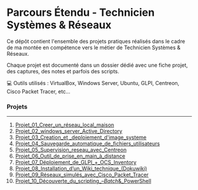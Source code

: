# Parcours Étendu - Technicien Systèmes & Réseaux

Ce dépôt contient l'ensemble des projets pratiques réalisés dans le cadre de ma montée en compétence vers le métier de Technicien Systèmes & Réseaux.

Chaque projet est documenté dans un dossier dédié avec une fiche projet, des captures, des notes et parfois des scripts.

💻 Outils utilisés : VirtualBox, Windows Server, Ubuntu, GLPI, Centreon, Cisco Packet Tracer, etc...

### Projets
***

1. [Projet_01_Creer_un_réseau_local_maison](projets/Projet_01_Creer_un_r%C3%A9seau_local_maison/README.md)
2. [Projet_02_windows_server_Active_Directory](projets/Projet_02_windows_server_Active_Directory/README.md)
3. [Projet_03_Creation_et _deploiement_d'image_systeme](projets/Projet_03_Creation_et%20_deploiement_d%27image_systeme/README.md)
4. [Projet_04_Sauvegarde_automatique_de_fichiers_utilisateurs](projets/Projet_04_Sauvegarde_automatique_de_fichiers_utilisateurs/README.md)
5. [Projet_05_Supervision_reseau_avec_Centreon](projets/Projet_05_Supervision_reseau_avec_Centreon/README.md)
6. [Projet_06_Outil_de_prise_en_main_à_distance](projets/Projet_06_Outil_de_prise_en_main_%C3%A0_distance/README.md)
7. [Projet_07_Déploiement_de_GLPI_+_OCS_Inventory](projets/Projet_07_D%C3%A9ploiement_de_GLPI_%2B_OCS_Inventory/README.md)
8. [Projet_08_Installation_d’un_Wiki_technique_(Dokuwiki)](projets/Projet_08_Installation_d%E2%80%99un_Wiki_technique_%28Dokuwiki%29/README.md)
9. [Projet_09_Réseaux_simulés_avec_Cisco_Packet_Tracer](projets/Projet_09_R%C3%A9seaux_simul%C3%A9s_avec_Cisco_Packet_Tracer/README.md)
10. [Projet_10_Découverte_du_scripting_–_Batch_&_PowerShell](projets/Projet_10_D%C3%A9couverte_du_scripting_%E2%80%93_Batch_%26_PowerShell/README.md)

